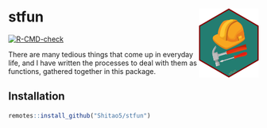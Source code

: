 
<!-- README.md is generated from README.Rmd. Please edit that file -->

# stfun <img src='man/figures/logo.png' align="right" height="139" />

<!-- badges: start -->

[![R-CMD-check](https://github.com/Shitao5/stfun/actions/workflows/check-full.yaml/badge.svg)](https://github.com/Shitao5/stfun/actions/workflows/check-full.yaml)
<!-- badges: end -->

There are many tedious things that come up in everyday life, and I have
written the processes to deal with them as functions, gathered together
in this package.

## Installation

``` r
remotes::install_github("Shitao5/stfun")
```
